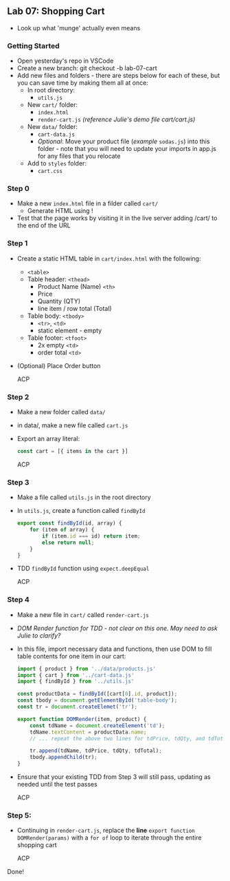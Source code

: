 ## Lab 07: Shopping Cart

* Look up what 'munge' actually even means

### Getting Started

* Open yesterday's repo in VSCode
* Create a new branch:
    git checkout -b lab-07-cart
* Add new files and folders - there are steps below for each of these, but you can save time by making them all at once:
    * In root directory:
        * `utils.js`
    * New `cart/` folder:
        * `index.html`
        * `render-cart.js` _(reference Julie's demo file cart/cart.js)_
    * New `data/` folder:
        * `cart-data.js`
        * _Optional_: Move your product file (_example_ `sodas.js`) into this folder - note that you will need to update your imports in app.js for any files that you relocate
    * Add to `styles` folder:
        * `cart.css`

### Step 0

* Make a new `index.html` file in a filder called `cart/`
    * Generate HTML using !
* Test that the page works by visiting it in the live server adding /cart/ to the end of the URL

### Step 1

* Create a static HTML table in `cart/index.html` with the following:
    * `<table>`
    * Table header: `<thead>`
        * Product Name (Name) `<th>`
        * Price
        * Quantity (QTY)
        * line item / row total (Total)
    * Table body: `<tbody>`
        * `<tr>`, `<td>`
        * static element - empty 
    * Table footer: `<tfoot>`
        * 2x empty `<td>`
        * order total `<td>`

* (Optional) Place Order button 

    ACP

### Step 2

* Make a new folder called `data/`
* in data/, make a new file called `cart.js`
* Export an array literal:
    ```js
    const cart = [{ items in the cart }]
    ```

    ACP

### Step 3

* Make a file called `utils.js` in the root directory
* In `utils.js`, create a function called `findById`
    ```js
    export const findById(id, array) {
        for (item of array) {
            if (item.id === id) return item; 
            else return null; 
        }
    }
    ```

* TDD `findById` function using `expect.deepEqual`

    ACP

### Step 4

* Make a new file in `cart/` called `render-cart.js`
* _DOM Render function for TDD - not clear on this one. May need to ask Julie to clarify?_
* In this file, import necessary data and functions, then use DOM to fill table contents for one item in our cart:
    ```js
    import { product } from '../data/products.js'
    import { cart } from '../cart-data.js'
    import { findById } from '../utils.js'

    const productData = findById([cart[0].id, product]);
    const tbody = document.getElementById('table-body');
    const tr = document.createElemet('tr');

    export function DOMRender(item, product) {
        const tdName = document.createElement('td');
        tdName.textContent = productData.name;
        // ... repeat the above two lines for tdPrice, tdQty, and tdTotal, changing names and the data source file

        tr.append(tdName, tdPrice, tdQty, tdTotal);
        tbody.appendChild(tr);
    }
    ```
* Ensure that your existing TDD from Step 3 will still pass, updating as needed until the test passes 

    ACP

### Step 5: 

* Continuing in `render-cart.js`, replace the **line** `export function DOMRender(params)` with a `for of` loop to iterate through the entire shopping cart

    ACP

Done!
